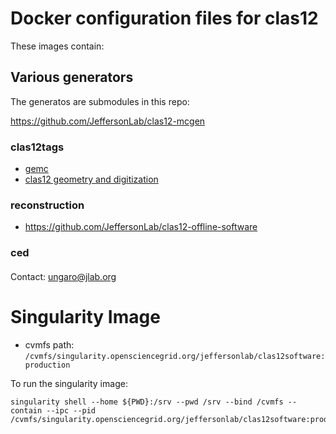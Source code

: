 # Docker configuration files for clas12


These images contain:



## Various generators

The generatos are submodules in this repo:

https://github.com/JeffersonLab/clas12-mcgen



### clas12tags

- [gemc](https://gemc.jlab.org/gemc/html/index.html)  
- [clas12 geometry and digitization](https://github.com/gemc/clas12Tags)


### reconstruction

- https://github.com/JeffersonLab/clas12-offline-software


### ced

####

Contact: ungaro@jlab.org

# Singularity Image

* cvmfs path: ```/cvmfs/singularity.opensciencegrid.org/jeffersonlab/clas12software:production```

To run the singularity image:
```
singularity shell --home ${PWD}:/srv --pwd /srv --bind /cvmfs --contain --ipc --pid /cvmfs/singularity.opensciencegrid.org/jeffersonlab/clas12software:production
